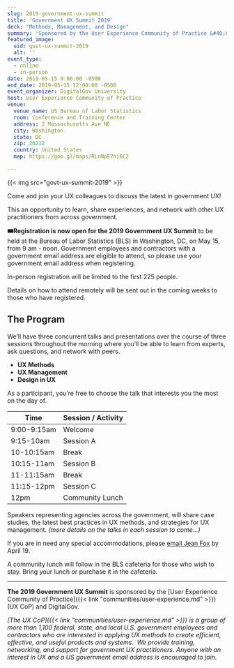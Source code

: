 ```yaml
---
slug: 2019-government-ux-summit
title: 'Government UX Summit 2019'
deck: "Methods, Management, and Design"
summary: 'Sponsored by the User Experience Community of Practice &#40;UX CoP&#41; and DigitalGov, this event is an opportunity to share experiences and lessons learned in UX and network with other UX practitioners from across the government&#46;'
featured_image:
  uid: govt-ux-summit-2019
  alt: ''
event_type:
  - online
  - in-person
date: 2019-05-15 9:00:00 -0500
end_date: 2019-05-15 12:00:00 -0500
event_organizer: DigitalGov University
host: User Experience Community of Practice
venue:
  venue_name: US Bureau of Labor Statistics
  room: Conference and Training Center
  address: 2 Massachusetts Ave NE
  city: Washington
  state: DC
  zip: 20212
  country: United States
  map: https://goo.gl/maps/RLnNpE7hi6C2

---
```


{{< img src="govt-ux-summit-2019" >}}

Come and join your UX colleagues to discuss the latest in government UX!

This an opportunity to learn, share experiences, and network with other UX practitioners from across government.

**:tickets:Registration is now open for the 2019 Government UX Summit** to be held at the Bureau of Labor Statistics (BLS) in Washington, DC, on May 15, from 9 am - noon. Government employees and contractors with a government email address are eligible to attend, so please use your government email address when registering.

In-person registration will be limited to the first 225 people.

Details on how to attend remotely will be sent out in the coming weeks to those who have registered.

## The Program

We’ll have three concurrent talks and presentations over the course of three sessions throughout the morning where you’ll be able to learn from experts, ask questions, and network with peers.

- **UX Methods**
- **UX Management**
- **Design in UX**

As a participant, you’re free to choose the talk that interests you the most on the day of.

| Time | Session / Activity         |
|-------------|-----------------|
| 9:00-9:15am | Welcome         |
| 9:15-10am   | Session A       |
| 10-10:15am  | Break           |
| 10:15-11am  | Session B       |
| 11-11:15am  | Break           |
| 11:15-12pm  | Session C       |
| 12pm        | Community Lunch |


Speakers representing agencies across the government, will share case studies, the latest best practices in UX methods, and strategies for UX management.
_(more details on the talks in each session to come...)_

If you are in need any special accommodations, please [email Jean Fox](mailto:jean.fox@bls.gov?Accommodations%20for%20Government%20UX%20Summit) by April 19.

A community lunch will follow in the BLS cafeteria for those who wish to stay. Bring your lunch or purchase it in the cafeteria.

---

**The 2019 Government UX Summit** is sponsored by the [User Experience Community of Practice]({{< link "communities/user-experience.md" >}}) (UX CoP) and DigitalGov.

_[The UX CoP]({{< link "communities/user-experience.md" >}}) is a group of more than 1,100 federal, state, and local U.S. government employees and contractors who are interested in applying UX methods to create efficient, effective, and useful products and systems.  We provide training, networking, and support for government UX practitioners. Anyone with an interest in UX and a US government email address is encouraged to join._
